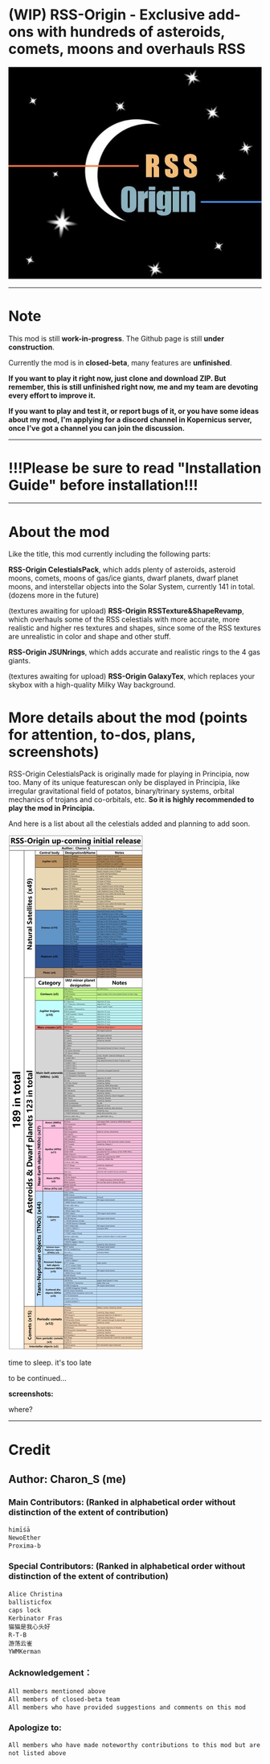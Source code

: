 # (WIP) RSS-Origin - Exclusive add-ons with hundreds of asteroids, comets, moons and overhauls RSS 

![A](https://github.com/CharonSSS/RSS-Origin/blob/main/GameData-RSSOrigin-CelestialsPack/RSSOrigin/_utilities/assets/insignia%20by%20Alice%20Christina.jpg)
***
# Note
This mod is still **work-in-progress**. The Github page is still **under construction**.

Currently the mod is in **closed-beta**, many features are **unfinished**.

**If you want to play it right now, just clone and download ZIP. But remember, this is still unfinished right now, me and my team are devoting every effort to improve it.**

**If you want to play and test it, or report bugs of it, or you have some ideas about my mod, I'm applying for a discord channel in Kopernicus server, once I've got a channel you can join the discussion.**

***
# !!!Please be sure to read "Installation Guide" before installation!!!
***

# About the mod

Like the title, this mod currently including the following parts:

**RSS-Origin CelestialsPack**, which adds plenty of asteroids, asteroid moons, comets, moons of gas/ice giants, dwarf planets, dwarf planet moons, and interstellar objects into the Solar System, currently 141 in total. (dozens more in the future)

(textures awaiting for upload) **RSS-Origin RSSTexture&ShapeRevamp**, which overhauls some of the RSS celestials with more accurate, more realistic and higher res textures and shapes, since some of the RSS textures are unrealistic in color and shape and other stuff.

**RSS-Origin JSUNrings**, which adds accurate and realistic rings to the 4 gas giants.

(textures awaiting for upload) **RSS-Origin GalaxyTex**, which replaces your skybox with a high-quality Milky Way background.

# More details about the mod (points for attention, to-dos, plans, screenshots)

RSS-Origin CelestialsPack is originally made for playing in Principia, now too. Many of its unique featurescan only be displayed in Principia, like irregular gravitational field of potatos, binary/trinary systems, orbital mechanics of trojans and co-orbitals, etc. **So it is highly recommended to play the mod in Principia.**

And here is a list about all the celestials added and planning to add soon.

![A](https://github.com/CharonSSS/RSS-Origin/blob/main/GameData-RSSOrigin-CelestialsPack/RSSOrigin/_utilities/assets/Celestial%20bodies%20added%20in%20RSS-Origin%20up-coming%20initial%20release.png)

time to sleep. it's too late

to be continued...

**screenshots:**

where?

***
# Credit

## Author: **Charon_S (me)**

### Main Contributors: (Ranked in alphabetical order without distinction of the extent of contribution)
	himīśā
	NewoEther
	Proxima-b

### Special Contributors: (Ranked in alphabetical order without distinction of the extent of contribution)
	Alice Christina
	ballisticfox
	caps lock
	Kerbinator Fras
	猫猫是我心头好
	R-T-B
	游荡云雀
	YWMKerman

### Acknowledgement：
	All members mentioned above
	All members of closed-beta team
	All members who have provided suggestions and comments on this mod

### Apologize to:
	All members who have made noteworthy contributions to this mod but are not listed above
